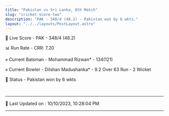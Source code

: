 ```yaml
---
title: "Pakistan vs Sri Lanka, 8th Match"
slug: "cricket-score-two"
description: "PAK - 348/4 (48.2) - Pakistan won by 6 wkts."
layout: "../../layouts/PostLayout.astro"
---
```


🔴 Live Score - PAK - 348/4 (48.2)  

📊 Run Rate - CRR: 7.20  

✊ Current Batsman - Mohammad Rizwan* - 134(121)  

✊ Current Bowler - Dilshan Madushanka* - 9.2 Over 63 Run - 2 Wicket  

📑 Status - Pakistan won by 6 wkts

<br />

***

📝 Last Updated on : 10/10/2023, 10:28:04 PM

***

